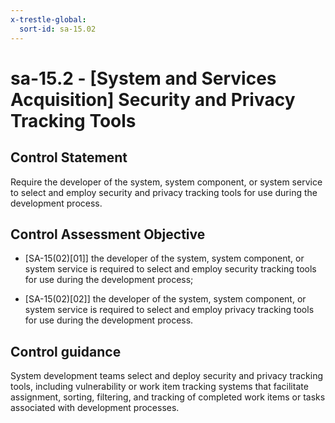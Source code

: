 ```yaml
---
x-trestle-global:
  sort-id: sa-15.02
---
```


# sa-15.2 - \[System and Services Acquisition\] Security and Privacy Tracking Tools

## Control Statement

Require the developer of the system, system component, or system service to select and employ security and privacy tracking tools for use during the development process.

## Control Assessment Objective

- \[SA-15(02)[01]\] the developer of the system, system component, or system service is required to select and employ security tracking tools for use during the development process;

- \[SA-15(02)[02]\] the developer of the system, system component, or system service is required to select and employ privacy tracking tools for use during the development process.

## Control guidance

System development teams select and deploy security and privacy tracking tools, including vulnerability or work item tracking systems that facilitate assignment, sorting, filtering, and tracking of completed work items or tasks associated with development processes.
